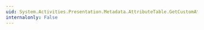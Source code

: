 ```yaml
---
uid: System.Activities.Presentation.Metadata.AttributeTable.GetCustomAttributes(System.Type,System.Reflection.MemberInfo)
internalonly: False
---
```

